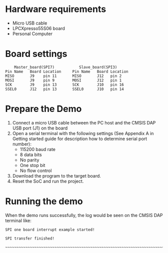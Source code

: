 Hardware requirements
===================
- Micro USB cable
- LPCXpresso55S06 board
- Personal Computer

Board settings
============
~~~~~~~~~~~~~~~~~~~~~~~~~~~~~~~~~~~~~~~~~~~~~~~~~~~~~~~~~~~~~~~~~~~~~~~
    Master_board(SPI7)           Slave_board(SPI3)                          
Pin Name   Board Location     Pin Name   Board Location                     
MISO       J9    pin 11       MISO       J12   pin 2
MOSI       J9    pin 9        MOSI       J12   pin 1
SCK        J9    pin 13       SCK        J10   pin 16
SSEL0      J12   pin 13       SSEL0      J10   pin 14
~~~~~~~~~~~~~~~~~~~~~~~~~~~~~~~~~~~~~~~~~~~~~~~~~~~~~~~~~~~~~~~~~~~~~~~
    
Prepare the Demo
===============
1.  Connect a micro USB cable between the PC host and the CMSIS DAP USB port (J1) on the board
2.  Open a serial terminal with the following settings (See Appendix A in Getting started guide for description how to determine serial port number):
    - 115200 baud rate
    - 8 data bits
    - No parity
    - One stop bit
    - No flow control
3.  Download the program to the target board.
4.  Reset the SoC and run the project.

Running the demo
===============
When the demo runs successfully, the log would be seen on the CMSIS DAP terminal like:

~~~~~~~~~~~~~~~~~~~~~~~~~~~~~~~~~~~~~~~~~~~~~~~~~~~~~~~~~~~~~~~~~~~~~~~~~~~~~~~~~~~
SPI one board interrupt example started!

SPI transfer finished!
​~~~~~~~~~~~~~~~~~~~~~~~~~~~~~~~~~~~~~~~~~~~~~~~~~~~~~~~~~~~~~~~~~~~~~~~~~~~~~~~~~~~~~

~~~~~~~~~~~~~~~~~~~~~~~~~~~~~~~~~~~~~~~~~~~~~~~~~~~~~~~~~~~~~~~~~~~~~~~~~~~~~~~~~~~